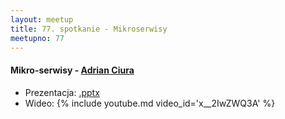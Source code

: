 ```yaml
---
layout: meetup
title: 77. spotkanie - Mikroserwisy
meetupno: 77
---
```


#### Mikro-serwisy  - [Adrian Ciura](https://twitter.com/adrianciura)
* Prezentacja: [.pptx](/assets/Microservices-AdrianCiura.pptx)
* Wideo: {% include youtube.md video_id='x__2IwZWQ3A' %}
